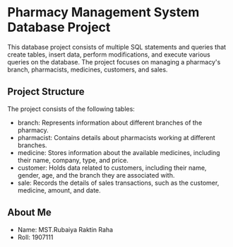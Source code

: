 # Pharmacy Management System Database Project
This database project consists of multiple SQL statements and queries that create tables, insert data, perform modifications, and execute various queries on the database. The project focuses on managing a pharmacy's branch, pharmacists, medicines, customers, and sales.


## Project Structure
The project consists of the following tables:

- branch: Represents information about different branches of the pharmacy.
- pharmacist: Contains details about pharmacists working at different branches.
- medicine: Stores information about the available medicines, including their name, company, type, and price.
- customer: Holds data related to customers, including their name, gender, age, and the branch they are associated with.
- sale: Records the details of sales transactions, such as the customer, medicine, amount, and date.


##  About Me
- Name: MST.Rubaiya Raktin Raha
- Roll: 1907111


